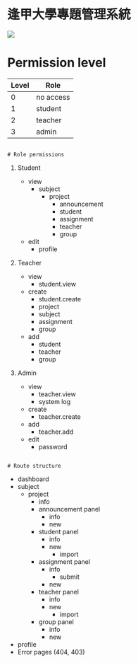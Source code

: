 # 逢甲大學專題管理系統

[![](https://wakatime.com/badge/user/09ce4786-a8a5-43eb-8a65-50ad8684b5da/project/7e57b855-98dd-4e41-b974-e1700377fa86.svg)](https://wakatime.com/badge/user/09ce4786-a8a5-43eb-8a65-50ad8684b5da/project/7e57b855-98dd-4e41-b974-e1700377fa86)

# Permission level

| Level | Role      |
| ----- | --------- |
| 0     | no access |
| 1     | student   |
| 2     | teacher   |
| 3     | admin     |

```

# Role permissions

```

1.  Student

    - view
      - subject
        - project
          - announcement
          - student
          - assignment
          - teacher
          - group
    - edit
      - profile

2.  Teacher

    - view
      - student.view
    - create
      - student.create
      - project
      - subject
      - assignment
      - group
    - add
      - student
      - teacher
      - group

3.  Admin
    - view
      - teacher.view
      - system log
    - create
      - teacher.create
    - add
      - teacher.add
    - edit
      - password

```

# Route structure

```

- dashboard
- subject
  - project
    - info
    - announcement panel
      - info
      - new
    - student panel
      - info
      - new
        - import
    - assignment panel
      - info
        - submit
      - new
    - teacher panel
      - info
      - new
        - import
    - group panel
      - info
      - new
- profile
- Error pages (404, 403)

```

```
